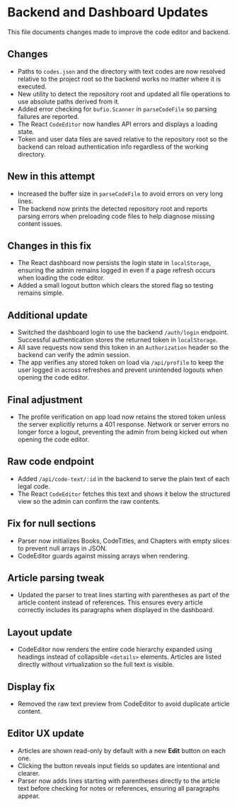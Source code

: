 # Backend and Dashboard Updates

This file documents changes made to improve the code editor and backend.

## Changes
- Paths to `codes.json` and the directory with text codes are now resolved
  relative to the project root so the backend works no matter where it is
  executed.
- New utility to detect the repository root and updated all file operations to
  use absolute paths derived from it.
- Added error checking for `bufio.Scanner` in `parseCodeFile` so parsing failures
  are reported.
- The React `CodeEditor` now handles API errors and displays a loading state.
- Token and user data files are saved relative to the repository root so the
  backend can reload authentication info regardless of the working directory.

## New in this attempt
- Increased the buffer size in `parseCodeFile` to avoid errors on very long lines.
- The backend now prints the detected repository root and reports parsing errors
  when preloading code files to help diagnose missing content issues.

## Changes in this fix
- The React dashboard now persists the login state in `localStorage`, ensuring
  the admin remains logged in even if a page refresh occurs when loading the
  code editor.
- Added a small logout button which clears the stored flag so testing remains
  simple.

## Additional update
- Switched the dashboard login to use the backend `/auth/login` endpoint.
  Successful authentication stores the returned token in `localStorage`.
- All save requests now send this token in an `Authorization` header so the
  backend can verify the admin session.
- The app verifies any stored token on load via `/api/profile` to keep the user
  logged in across refreshes and prevent unintended logouts when opening the
  code editor.

## Final adjustment
- The profile verification on app load now retains the stored token unless the server explicitly returns a 401 response. Network or server errors no longer force a logout, preventing the admin from being kicked out when opening the code editor.

## Raw code endpoint
- Added `/api/code-text/:id` in the backend to serve the plain text of each legal code.
- The React `CodeEditor` fetches this text and shows it below the structured view so the admin can confirm the raw contents.
## Fix for null sections
- Parser now initializes Books, CodeTitles, and Chapters with empty slices to prevent null arrays in JSON.
- CodeEditor guards against missing arrays when rendering.

## Article parsing tweak
- Updated the parser to treat lines starting with parentheses as part of the article
  content instead of references. This ensures every article correctly includes
  its paragraphs when displayed in the dashboard.

## Layout update
- CodeEditor now renders the entire code hierarchy expanded using headings
  instead of collapsible `<details>` elements. Articles are listed directly
  without virtualization so the full text is visible.

## Display fix
- Removed the raw text preview from CodeEditor to avoid duplicate article content.

## Editor UX update
- Articles are shown read-only by default with a new **Edit** button on each one.
- Clicking the button reveals input fields so updates are intentional and clearer.
- Parser now adds lines starting with parentheses directly to the article text before checking for notes or references, ensuring all paragraphs appear.
